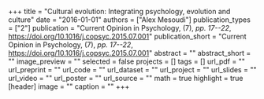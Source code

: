 +++
title = "Cultural evolution: Integrating psychology, evolution and culture"
date = "2016-01-01"
authors = ["Alex Mesoudi"]
publication_types = ["2"]
publication = "Current Opinion in Psychology, (7), _pp. 17--22_, https://doi.org/10.1016/j.copsyc.2015.07.001"
publication_short = "Current Opinion in Psychology, (7), _pp. 17--22_, https://doi.org/10.1016/j.copsyc.2015.07.001"
abstract = ""
abstract_short = ""
image_preview = ""
selected = false
projects = []
tags = []
url_pdf = ""
url_preprint = ""
url_code = ""
url_dataset = ""
url_project = ""
url_slides = ""
url_video = ""
url_poster = ""
url_source = ""
math = true
highlight = true
[header]
image = ""
caption = ""
+++

